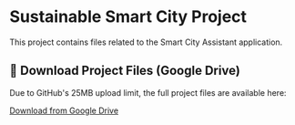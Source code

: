 # Sustainable Smart City Project

This project contains files related to the Smart City Assistant application.

## 🔗 Download Project Files (Google Drive)
Due to GitHub's 25MB upload limit, the full project files are available here:

[Download from Google Drive](https://drive.google.com/file/d/1anlVZLiWx2qIzaZRxlHycfRR3FI2tVd9/view?usp=sharing)
